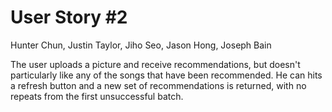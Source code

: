 # User Story #2

Hunter Chun, Justin Taylor, Jiho Seo, Jason Hong, Joseph Bain

The user uploads a picture and receive recommendations, but doesn't particularly like any of the songs that have been recommended. He can hits a refresh button and a new set of recommendations is returned, with no repeats from the first unsuccessful batch.
